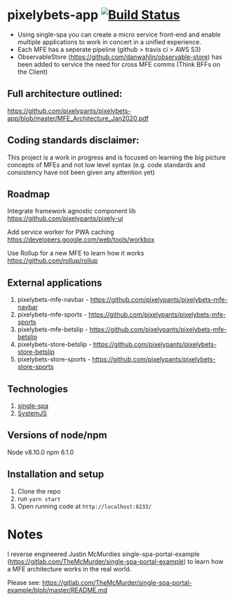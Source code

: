 # pixelybets-app      [![Build Status](https://travis-ci.com/pixelypants/pixelybets-app.svg?branch=master)](https://travis-ci.com/pixelypants/pixelybets-app)

* Using single-spa you can create a micro service front-end and enable multiple 
applications to work in concert in a unified experience.
* Each MFE has a seperate pipeline (github > travis ci > AWS S3)
* ObservableStore (https://github.com/danwahlin/observable-store) has been added to service the need for cross MFE comms (Think BFFs on the Client)


## Full architecture outlined: 
https://github.com/pixelypants/pixelybets-app/blob/master/MFE_Architecture_Jan2020.pdf


## Coding standards disclaimer: 
This project is a work in progress and is focused on learning the big picture concepts of MFEs and not low level syntax (e.g. code standards and consistency have not been given any attention yet)


## Roadmap		
						
Integrate framework agnostic component lib
https://github.com/pixelypants/pixely-ui

Add service worker for PWA caching
https://developers.google.com/web/tools/workbox

Use Rollup for a new MFE to learn how it works
https://github.com/rollup/rollup


## External applications

1. pixelybets-mfe-navbar - https://github.com/pixelypants/pixelybets-mfe-navbar
2. pixelybets-mfe-sports - https://github.com/pixelypants/pixelybets-mfe-sports
3. pixelybets-mfe-betslip - https://github.com/pixelypants/pixelybets-mfe-betslip
4. pixelybets-store-betslip - https://github.com/pixelypants/pixelybets-store-betslip
5. pixelybets-store-sports - https://github.com/pixelypants/pixelybets-store-sports


## Technologies
1. [single-spa](https://single-spa.js.org/)
2. [SystemJS](https://github.com/systemjs/systemjs)

## Versions of node/npm
Node v8.10.0
npm 6.1.0

## Installation and setup
1. Clone the repo
3. run `yarn start`
4. Open running code at `http://localhost:8233/`

# Notes

I reverse engineered Justin McMurdies single-spa-portal-example (https://gitlab.com/TheMcMurder/single-spa-portal-example) to learn how a MFE architecture works in the real world.

Please see: https://gitlab.com/TheMcMurder/single-spa-portal-example/blob/master/README.md
